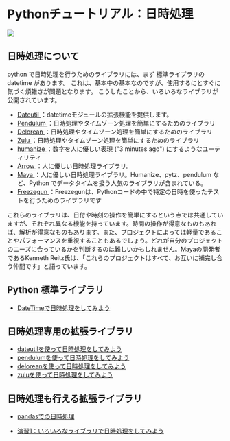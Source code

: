 Pythonチュートリアル：日時処理
=================

![](https://gyazo.com/153a339305d78fc4fa4850753e4b1594.png)

## 日時処理について

python で日時処理を行うためのライブラリには、まず 標準ライブラリの datetime があります。
これは、基本中の基本なのですが、使用するにとすぐに気づく煩雑さが問題となります。
こうしたことから、いろいろなライブラリが公開されています。

- [Dateutil ](https://dateutil.readthedocs.io/en/stable/index.html)：datetimeモジュールの拡張機能を提供します。
- [Pendulum ](https://pendulum.eustace.io/)：日時処理やタイムゾーン処理を簡単にするためのライブラリ
- [Delorean ](https://delorean.readthedocs.io/en/latest/)：日時処理やタイムゾーン処理を簡単にするためのライブラリ
- [Zulu ](https://zulu.readthedocs.io/en/latest/)：日時処理やタイムゾーン処理を簡単にするためのライブラリ
- [humanize ](https://github.com/jmoiron/humanize)：数字を人に優しい表現 ("3 minutes ago") にするようなユーティリティ
- [Arrow ](https://github.com/crsmithdev/arrow)：人に優しい日時処理ライブラリ。
- [Maya ](https://github.com/kennethreitz/maya)：人に優しい日時処理ライブラリ。Humanize、pytz、pendulum など、Python でデータタイムを扱う人気のライブラリが含まれている。
- [Freezegun ](https://github.com/spulec/freezegun)：Freezegunは、Pythonコードの中で特定の日時を使ったテストを行うためのライブラリです

これらのライブラリは、日付や時刻の操作を簡単にするという点では共通していますが、それぞれ異なる機能を持っています。時間の操作が得意なものもあれば、解析が得意なものもあります。また、プロジェクトによっては軽量であることやパフォーマンスを重視することもあるでしょう。どれが自分のプロジェクトのニーズに合っているかを判断するのは難しいかもしれません。Mayaの開発者であるKenneth Reitz氏は、「これらのプロジェクトはすべて、お互いに補完し合う仲間です」と語っています。


## Python 標準ライブラリ
- [DateTimeで日時処理をしてみよう](01_Datetime/README.md)

## 日時処理専用の拡張ライブラリ
- [dateutilを使って日時処理をしてみよう](02_Dateutil/README.md)
- [pendulumを使って日時処理をしてみよう](03_Pendulum/README.md)
- [deloreanを使って日時処理をしてみよう](04_Delorean/README.md)
- [zuluを使って日時処理をしてみよう](05_Zulu/README.md)

## 日時処理も行える拡張ライブラリ
- [pandasでの日時処理](06_Pandas_Datetime/README.md)

- [演習1：いろいろなライブラリで日時処理をしてみよう](Exercise_01/README.md)

